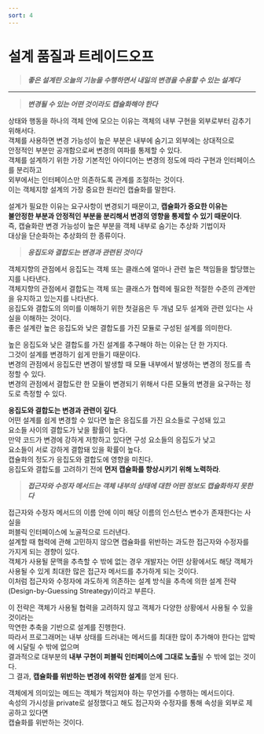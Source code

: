 ```yaml
---
sort: 4
---
```


# 설계 품질과 트레이드오프

> ***좋은 설계란 오늘의 기능을 수행하면서 내일의 변경을 수용할 수 있는 설계다***

---

> ***변경될 수 있는 어떤 것이라도 캡슐화해야 한다***

상태와 행동을 하나의 객체 안에 모으는 이유는 객체의 내부 구현을 외부로부터 감추기 위해서다.  
객체를 사용하면 변경 가능성이 높은 부분은 내부에 숨기고 외부에는 상대적으로  
안정적인 부분만 공개함으로써 변경의 여파를 통제할 수 있다.  
객체를 설계하기 위한 가장 기본적인 아이디어는 변경의 정도에 따라 구현과 인터페이스를 분리하고   
외부에서는 인터페이스만 의존하도록 관계를 조절하는 것이다.  
이는 객체지향 설계의 가장 중요한 원리인 캡슐화를 말한다.  

설계가 필요한 이유는 요구사항이 변경되기 때문이고, **캡슐화가 중요한 이유는  
불안정한 부분과 안정적인 부분을 분리해서 변경의 영향을 통제할 수 있기 때문이다**.  
즉, 캡슐화란 변경 가능성이 높은 부분을 객체 내부로 숨기는 추상화 기법이자  
대상을 단순화하는 추상화의 한 종류이다.

> ***응집도와 결합도는 변경과 관련된 것이다***

객체지향의 관점에서 응집도는 객체 또는 클래스에 얼마나 관련 높은 책임들을 할당했는지를 나타낸다.  
객체지향의 관점에서 결합도는 객체 또는 클래스가 협력에 필요한 적절한 수준의 관계만을 유지하고 있는지를 나타낸다.  
응집도와 결합도의 의미를 이해하기 위한 첫걸음은 두 개념 모두 설계와 관련 있다는 사실을 이해하는 것이다.  
좋은 설계란 높은 응집도와 낮은 결합도를 가진 모듈로 구성된 설계를 의미한다.

높은 응집도와 낮은 결합도를 가진 설계를 추구해야 하는 이유는 단 한 가지다.  
그것이 설계를 변경하기 쉽게 만들기 때문이다.  
변경의 관점에서 응집도란 변경이 발생할 때 모듈 내부에서 발생하는 변경의 정도를 측정할 수 있다.  
변경의 관점에서 결합도란 한 모듈이 변경되기 위해서 다른 모듈의 변경을 요구하는 정도로 측정할 수 있다.  

**응집도와 결합도는 변경과 관련이 깊다**.  
어떤 설계를 쉽게 변경할 수 있다면 높은 응집도를 가진 요소들로 구성돼 있고  
요소들 사이의 결합도가 낮을 활률이 높다.  
만약 코드가 변경에 강하게 저항하고 있다면 구성 요소들의 응집도가 낮고  
요소들이 서로 강하게 결합돼 있을 확률이 높다.  
캡슐화의 정도가 응집도와 결합도에 영향을 미친다.  
응집도와 결합도를 고려하기 전에 **먼저 캡슐화를 향상시키기 위해 노력하라**.  

> ***접근자와 수정자 메서드는 객체 내부의 상태에 대한 어떤 정보도 캡슐화하지 못한다***

접근자와 수정자 메서드의 이름 안에 이미 해당 이름의 인스턴스 변수가 존재한다는 사실을  
퍼블릭 인터페이스에 노골적으로 드러낸다.  
설계할 때 협력에 관해 고민하지 않으면 캡슐화를 위반하는 과도한 접근자와 수정자를 가지게 되는 경향이 있다.  
객체가 사용될 문맥을 추측할 수 밖에 없는 경우 개발자는 어떤 상황에서도 해당 객체가  
사용될 수 있게 최대한 많은 접근자 메서드를 추가하게 되는 것이다.  
이처럼 접근자와 수정자에 과도하게 의존하는 설계 방식을 추측에 의한 설계 전략(Design-by-Guessing Streategy)이라고 부른다.  
  
이 전략은 객체가 사용될 협력을 고려하지 않고 객체가 다양한 상황에서 사용될 수 있을 것이라는  
막연한 추축을 기반으로 설계를 진행한다.  
따라서 프로그래머는 내부 상태를 드러내는 메서드를 최대한 많이 추가해야 한다는 압박에 시달릴 수 밖에 없으며  
결과적으로 대부분의 **내부 구현이 퍼블릭 인터페이스에 그대로 노출**될 수 밖에 없는 것이다.  
그 결과, **캡슐화를 위반하는 변경에 취약한 설계**를 얻게 된다.  

객체에게 의미있는 메드는 객체가 책임져야 하는 무언가를 수행하는 메서드이다.  
속성의 가시성을 private로 설정했다고 해도 접근자와 수정자를 통해 속성을 외부로 제공하고 있다면   
캡슐화를 위반하는 것이다.
  

